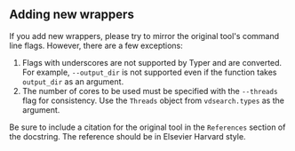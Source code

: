 ## Adding new wrappers

If you add new wrappers, please try to mirror the original tool's command line flags.
However, there are a few exceptions:

1. Flags with underscores are not supported by Typer and are converted.
   For example, `--output_dir` is not supported even if the function takes `output_dir` as an argument.
2. The number of cores to be used must be specified with the `--threads` flag for consistency.
   Use the `Threads` object from `vdsearch.types` as the argument.

Be sure to include a citation for the original tool in the `References` section of the docstring.
The reference should be in Elsevier Harvard style.
